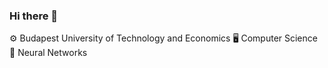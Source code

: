 ### Hi there 👋

⚙ Budapest University of Technology and Economics 
🖥 Computer Science
🤹 Neural Networks
